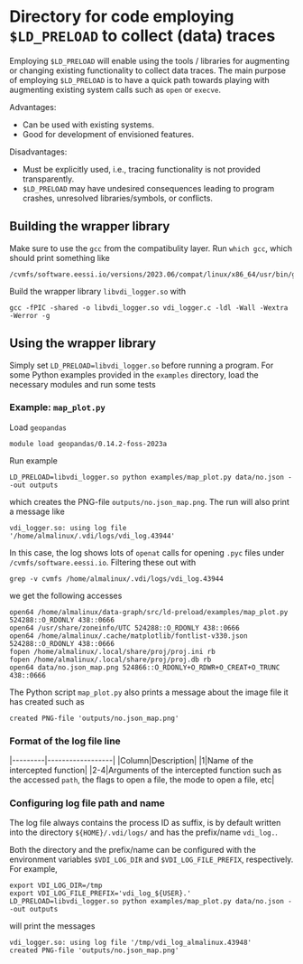 # Directory for code employing `$LD_PRELOAD` to collect (data) traces
Employing `$LD_PRELOAD` will enable using the tools / libraries for augmenting or changing existing functionality to collect data traces. The main purpose of employing `$LD_PRELOAD` is to have a quick path towards playing with augmenting existing system calls such as `open` or `execve`.

Advantages:
- Can be used with existing systems.
- Good for development of envisioned features.

Disadvantages:
- Must be explicitly used, i.e., tracing functionality is not provided transparently.
- `$LD_PRELOAD` may have undesired consequences leading to program crashes, unresolved libraries/symbols, or conflicts.

## Building the wrapper library
Make sure to use the `gcc` from the compatibulity layer. Run `which gcc`, which should print something like
```
/cvmfs/software.eessi.io/versions/2023.06/compat/linux/x86_64/usr/bin/gcc
```
Build the wrapper library `libvdi_logger.so` with
```
gcc -fPIC -shared -o libvdi_logger.so vdi_logger.c -ldl -Wall -Wextra -Werror -g
```
## Using the wrapper library
Simply set `LD_PRELOAD=libvdi_logger.so` before running a program. For some Python examples provided in the `examples` directory, load the necessary modules and run some tests

### Example: `map_plot.py`

Load `geopandas`
```
module load geopandas/0.14.2-foss-2023a
```
Run example
```
LD_PRELOAD=libvdi_logger.so python examples/map_plot.py data/no.json --out outputs
```
which creates the PNG-file `outputs/no.json_map.png`. The run will also print a message like
```
vdi_logger.so: using log file '/home/almalinux/.vdi/logs/vdi_log.43944'
```
In this case, the log shows lots of `openat` calls for opening `.pyc` files under `/cvmfs/software.eessi.io`. Filtering these out with
```
grep -v cvmfs /home/almalinux/.vdi/logs/vdi_log.43944
```
we get the following accesses
```
open64 /home/almalinux/data-graph/src/ld-preload/examples/map_plot.py 524288::O_RDONLY 438::0666
open64 /usr/share/zoneinfo/UTC 524288::O_RDONLY 438::0666
open64 /home/almalinux/.cache/matplotlib/fontlist-v330.json 524288::O_RDONLY 438::0666
fopen /home/almalinux/.local/share/proj/proj.ini rb
fopen /home/almalinux/.local/share/proj/proj.db rb
open64 data/no.json_map.png 524866::O_RDONLY+O_RDWR+O_CREAT+O_TRUNC 438::0666
```
The Python script `map_plot.py` also prints a message about the image file it has created such as
```
created PNG-file 'outputs/no.json_map.png'
```
### Format of the log file line
|---------|------------------|
|Column|Description|
|1|Name of the intercepted function|
|2-4|Arguments of the intercepted function such as the accessed `path`, the flags to open a file, the mode to open a file, etc|

### Configuring log file path and name
The log file always contains the process ID as suffix, is by default written into the directory `${HOME}/.vdi/logs/` and has the prefix/name `vdi_log.`.

Both the directory and the prefix/name can be configured with the environment variables `$VDI_LOG_DIR` and `$VDI_LOG_FILE_PREFIX`, respectively. For example,
```
export VDI_LOG_DIR=/tmp
export VDI_LOG_FILE_PREFIX='vdi_log_${USER}.'
LD_PRELOAD=libvdi_logger.so python examples/map_plot.py data/no.json --out outputs
```
will print the messages
```
vdi_logger.so: using log file '/tmp/vdi_log_almalinux.43948'
created PNG-file 'outputs/no.json_map.png'
```
